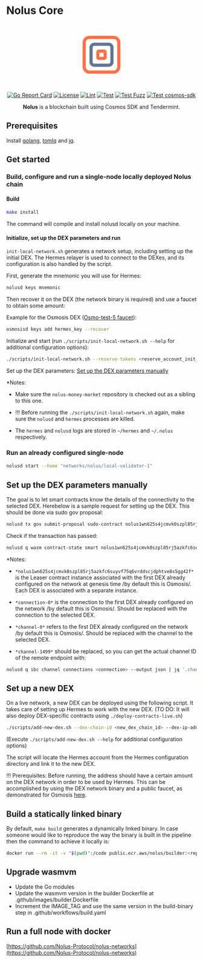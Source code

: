 # Nolus Core
<div align="center">
<br /><p align="center"><img alt="nolus-core" src="docs/nolus-core-logo.svg" width="100"/></p><br />


[![Go Report Card](https://goreportcard.com/badge/github.com/Nolus-Protocol/nolus-core)](https://goreportcard.com/report/github.com/Nolus-Protocol/nolus-core)
[![License](https://img.shields.io/badge/License-Apache_2.0-blue.svg)](https://github.com/Nolus-Protocol/nolus-core/blob/main/LICENSE)
[![Lint](https://github.com/Nolus-Protocol/nolus-core/actions/workflows/lint.yaml/badge.svg?branch=main)](https://github.com/Nolus-Protocol/nolus-core/actions/workflows/lint.yaml)
[![Test](https://github.com/Nolus-Protocol/nolus-core/actions/workflows/test.yaml/badge.svg?branch=main)](https://github.com/Nolus-Protocol/nolus-core/actions/workflows/test.yaml)
[![Test Fuzz](https://github.com/Nolus-Protocol/nolus-core/actions/workflows/test-fuzz.yaml/badge.svg?branch=main)](https://github.com/Nolus-Protocol/nolus-core/actions/workflows/test-fuzz.yaml)
[![Test cosmos-sdk](https://github.com/Nolus-Protocol/nolus-core/actions/workflows/test-cosmos.yaml/badge.svg?branch=main)](https://github.com/Nolus-Protocol/nolus-core/actions/workflows/test-cosmos.yaml)

**Nolus** is a blockchain built using Cosmos SDK and Tendermint.
</div>

## Prerequisites

Install [golang](https://golang.org/), [tomlq](https://tomlq.readthedocs.io/en/latest/installation.html) and [jq](https://stedolan.github.io/jq/).

## Get started

### Build, configure and run a single-node locally deployed Nolus chain

#### Build

  ```sh
  make install
  ```

The command will compile and install nolusd locally on your machine.

#### Initialize, set up the DEX parameters and run

`init-local-network.sh` generates a network setup, including setting up the initial DEX. The Hermes relayer is used to connect to the DEXes, and its configuration is also handled by the script.

First, generate the mnemonic you will use for Hermes:

```sh
nolusd keys mnemonic
```

Then recover it on the DEX (the network binary is required) and use a faucet to obtain some amount:

Example for the Osmosis DEX ([Osmo-test-5 faucet](https://faucet.osmotest5.osmosis.zone/)):

```sh
osmosisd keys add hermes_key --recover
```

Initialize and start (run `./scripts/init-local-network.sh --help` for additional configuration options):

```sh
./scripts/init-local-network.sh --reserve-tokens <reserve_account_init_tokens> --hermes-mnemonic <the_mnemonic_generated_by_the_previous_steps> --dex-network-addr-rpc-host <dex_network_addr_rpc_host_part> --dex-network-addr-grpc-host <dex_network_addr_grpc_host_part> --dex-admin-mnemonic <mnemonic_phrase> --store-code-privileged-account-mnemonic <mnemonic_phrase>
```

Set up the DEX parameters: [Set up the DEX parameters manually](#set-up-the-dex-parameters-manually)

*Notes:

* Make sure the `nolus-money-market` repository is checked out as a sibling to this one.

* !!! Before running the `./scripts/init-local-network.sh` again, make sure the `nolusd` and `hermes` processes are killed.

* The `hermes` and `nolusd` logs are stored in `~/hermes` and `~/.nolus` respectively.

### Run an already configured single-node

```sh
nolusd start --home "networks/nolus/local-validator-1"
```

## Set up the DEX parameters manually

The goal is to let smart contracts know the details of the connectivity to the selected DEX. Herebelow is a sample request for setting up the DEX.
This should be done via sudo gov proposal:

```sh
nolusd tx gov submit-proposal sudo-contract nolus1wn625s4jcmvk0szpl85rj5azkfc6suyvf75q6vrddscjdphtve8s5gg42f '{"setup_dex": {"connection_id": "connection-0", "transfer_channel": {"local_endpoint": "channel-0", "remote_endpoint": "channel-1499"}}}' --title "Set up the DEX parameter" --description "Thе proposal aims to set the DEX parameters in the Leaser contract" --deposit 10000000unls --fees 900unls --gas auto --gas-adjustment 1.1 --from wallet
```

Check if the transaction has passed:

```sh
nolusd q wasm contract-state smart nolus1wn625s4jcmvk0szpl85rj5azkfc6suyvf75q6vrddscjdphtve8s5gg42f '{"config":{}}'
```

*Notes:

* `*nolus1wn625s4jcmvk0szpl85rj5azkfc6suyvf75q6vrddscjdphtve8s5gg42f*` is the Leaser contract instance associated with the first DEX already configured on the network at genesis time /by default this is Osmosis/. Each DEX is associated with a separate instance.

* `*connection-0*` is the connection to the first DEX already configured on the network /by default this is Osmosis/. Should be replaced with the connection to the selected DEX.

* `*channel-0*` refers to the first DEX already configured on the network /by default this is Osmosis/. Should be replaced with the channel to the selected DEX.

* `*channel-1499*` should be replaced, so you can get the actual channel ID of the remote endpoint with:

```sh
nolusd q ibc channel connections <connection> --output json | jq '.channels[0].counterparty.channel_id' | tr -d '"'
```

## Set up a new DEX

On a live network, a new DEX can be deployed using the following script. It takes care of setting up Hermes to work with the new DEX. (TO DO: It will also deploy DEX-specific contracts using `./deploy-contracts-live.sh`)

```sh
./scripts/add-new-dex.sh --dex-chain-id <new_dex_chain_id> --dex-ip-addr-rpc-host <new_dex_ip_addr_rpc_host_part> --dex-ip-addr-grpc-host <new_dex_ip_addr_grpc_host_part> --dex-account-prefix <new_dex_account_prefix> --dex-price-denom <new_dex_price_denom> --dex-trusting-period-secs <new_dex_trusting_period_in_seconds>
```

(Execute `./scripts/add-new-dex.sh --help` for additional configuration options)

The script will locate the Hermes account from the Hermes configuration directory and link it to the new DEX.

!!! Prerequisites: Before running, the address should have a certain amount on the DEX network in order to be used by Hermes. This can be accomplished by using the DEX network binary and a public faucet, as demonstrated for Osmosis [here](#initialize-set-up-the-DEX-parameters-and-run).

## Build a statically linked binary

By default, `make build` generates a dynamically linked binary. In case someone would like to reproduce the way the binary is built in the pipeline then the command to achieve it locally is:

```sh
docker run --rm -it -v "$(pwd)":/code public.ecr.aws/nolus/builder:<replace_with_the latest_tag> make build -C /code
```

## Upgrade wasmvm

* Update the Go modules
* Update the wasmvm version in the builder Dockerfile at .github/images/builder.Dockerfile
* Increment the IMAGE_TAG and use the same version in the build-binary step in .github/workflows/build.yaml

## Run a full node with docker

[https://github.com/Nolus-Protocol/nolus-networks](https://github.com/Nolus-Protocol/nolus-networks)
